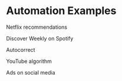 # Automation Examples
Netflix recommendations

Discover Weekly on Spotify 

Autocorrect

YouTube algorithm

Ads on social media
